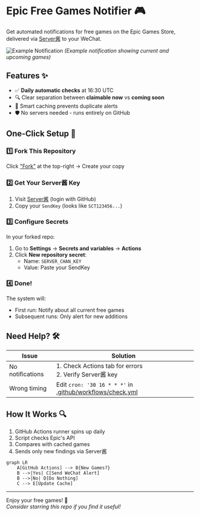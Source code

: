 # Epic Free Games Notifier 🎮

Get automated notifications for free games on the Epic Games Store, delivered via [Server酱](https://sct.ftqq.com/) to your WeChat.

![Example Notification](https://github.com/user-attachments/assets/0531d2c8-5bd5-4582-902d-68b98dfb8bd5)
*(Example notification showing current and upcoming games)*

## Features ✨
- ✅ **Daily automatic checks** at 16:30 UTC
- 🔍 Clear separation between **claimable now** vs **coming soon**
- 💾 Smart caching prevents duplicate alerts
- 🛡️ No servers needed - runs entirely on GitHub

## One-Click Setup 🚀

### 1️⃣ Fork This Repository
Click ["Fork"](https://github.com/zhongminlin/epic-games-notifier/fork) at the top-right → Create your copy

### 2️⃣ Get Your Server酱 Key
1. Visit [Server酱](https://sct.ftqq.com/) (login with GitHub)
2. Copy your `SendKey` (looks like `SCT123456...`)

### 3️⃣ Configure Secrets
In your forked repo:
1. Go to **Settings** → **Secrets and variables** → **Actions**
2. Click **New repository secret**:
   - Name: `SERVER_CHAN_KEY`
   - Value: Paste your SendKey

### 4️⃣ Done! 
The system will:
- First run: Notify about all current free games
- Subsequent runs: Only alert for new additions

## Need Help? 🛠️
| Issue | Solution |
|-------|----------|
| No notifications | 1. Check Actions tab for errors<br>2. Verify Server酱 key |
| Wrong timing | Edit `cron: '30 16 * * *'` in [.github/workflows/check.yml](.github/workflows/check.yml) |

## How It Works 🔍
1. GitHub Actions runner spins up daily
2. Script checks Epic's API
3. Compares with cached games
4. Sends only new findings via Server酱

```mermaid
graph LR
    A[GitHub Actions] --> B{New Games?}
    B -->|Yes| C[Send WeChat Alert]
    B -->|No| D[Do Nothing]
    C --> E[Update Cache]
```

---

Enjoy your free games! 🎁  
*Consider starring this repo if you find it useful!*